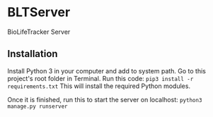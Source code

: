 # BLTServer
BioLifeTracker Server

## Installation
Install Python 3 in your computer and add to system path.
Go to this project's root folder in Terminal.
Run this code: ```pip3 install -r requirements.txt```
This will install the required Python modules.

Once it is finished, run this to start the server on localhost:
```python3 manage.py runserver```


